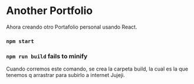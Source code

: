 # Another Portfolio
Ahora creando otro Portafolio personal usando React.


### `npm start`


### `npm run build` fails to minify

Cuando corremos este comando, se crea la carpeta build, la cual es la que tenemos q arrastrar para subirlo a internet Jujeji.